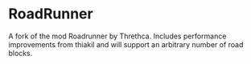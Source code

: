 # RoadRunner
A fork of the mod Roadrunner by Threthca. Includes performance improvements from thiakil and will support an arbitrary number of road blocks.
